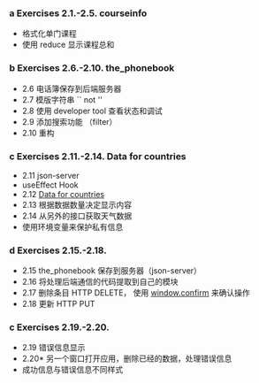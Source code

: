 ### a Exercises 2.1.-2.5. courseinfo
* 格式化单门课程
* 使用 reduce 显示课程总和

### b Exercises 2.6.-2.10. the_phonebook
* 2.6 电话簿保存到后端服务器
* 2.7 模版字符串 `` not ''
* 2.8 使用 developer tool 查看状态和调试
* 2.9 添加搜索功能 （filter）
* 2.10 重构

### c Exercises 2.11.-2.14. Data for countries
* 2.11 json-server 
* useEffect Hook 
* 2.12 [Data for countries](https://restcountries.eu/)
* 2.13 根据数据数量决定显示内容
* 2.14 从另外的接口获取天气数据
* 使用环境变量来保护私有信息

### d Exercises 2.15.-2.18.
* 2.15 the_phonebook 保存到服务器（json-server）
* 2.16 将处理后端通信的代码提取到自己的模块
* 2.17 删除条目 HTTP DELETE， 使用 [window.confirm](https://developer.mozilla.org/en-us/docs/web/api/window/confirm) 来确认操作
* 2.18 更新  HTTP PUT

### c Exercises 2.19.-2.20.
* 2.19 错误信息显示
* 2.20* 另一个窗口打开应用，删除已经的数据，处理错误信息
* 成功信息与错误信息不同样式
